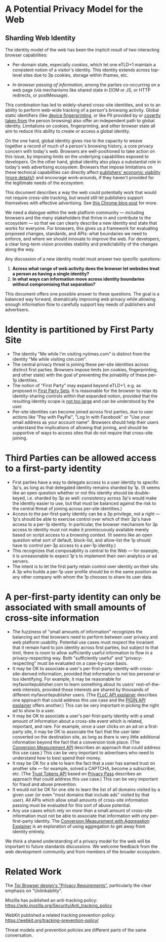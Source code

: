 # A Potential Privacy Model for the Web
## Sharding Web Identity


The identity model of the web has been the implicit result of two interacting browser capabilities:

*   Per-domain state, especially _cookies_, which let one eTLD+1 maintain a consistent notion of a visitor's identity.  This identity extends across top-level sites due to 3p cookies, storage within iframes, etc.

*   _In-browser passing of information_, among the parties co-occurring on a web page (via mechanisms like shared state in DOM or JS, or HTTP redirects, or postMessage).

This combination has led to widely-shared cross-site identities, and so to an ability to perform web-wide tracking of a person's browsing activity.  Global static identifiers (like [device fingerprinting](https://github.com/bslassey/privacy-budget), or like PII provided by or [covertly taken from](https://github.com/michaelkleber/privacy-model/issues/4#issue-484194625) the person browsing) also offer an independent path to global identity.  Limitations on cookies, fingerprinting, and other browser state all aim to reduce this ability to create or access a global identity.

On the one hand, global identity gives rise to the capacity to weave together a record of much of a person's browsing history, a core privacy concern with today's web.  Browsers are well-positioned to take action on this issue, by imposing limits on the underlying capabilities exposed to developers.  On the other hand, global identity also plays a substantial role in today's web advertising ecosystem.  Browsers that impose limitations on these technical capabilities can directly affect [publishers' economic viability](https://www.blog.google/products/ads/next-steps-transparency-choice-control/) ([more details!](https://services.google.com/fh/files/misc/disabling_third-party_cookies_publisher_revenue.pdf)) and encourage work-arounds, if they haven't provided for the legitimate needs of the ecosystem.

This document describes a way the web could potentially work that would not require cross-site tracking, but would still let publishers support themselves with effective advertising.  See [this Chrome blog post](https://www.blog.google/products/chrome/building-a-more-private-web/) for more.

We need a dialogue within the web platform community — including browsers and the many stakeholders that thrive in and contribute to the ecosystem — so that we can clearly describe a new identity end state that works for everyone.  For browsers, this gives us a framework for evaluating proposed changes, standards, and APIs: what boundaries we need to enforce, and where we should innovate to improve the web.  For developers, a clear long-term vision provides stability and predictability of the changes along the way.

Any discussion of a new identity model must answer two specific questions:



1.  **Across what range of web activity does the browser let websites treat a person as having a single identity?**
1.  **In what ways can information move across identity boundaries without compromising that separation?**

This document offers one possible answer to these questions.  The goal is a balanced way forward, dramatically improving web privacy while allowing enough information flow to carefully support key needs of publishers and advertisers.


# Identity is partitioned by First Party Site



*   The identity "Me while I'm visiting nytimes.com" is distinct from the identity "Me while visiting cnn.com".
*   The central privacy threat is joining these per-site identities across distinct first parties.  Browsers impose limits (on cookies, fingerprinting, and other state) with the goal of preventing the joinability of these per-1p identities.
*   The notion of "First Party" may expand beyond eTLD+1, e.g. as proposed in [First Party Sets](https://mikewest.github.io/first-party-sets/).  It is reasonable for the browser to relax its identity-sharing controls within that expanded notion, provided that the resulting identity scope is [not too large](https://mikewest.github.io/first-party-sets/#how-will-malicious-actors-abuse-this-mechanism) and can be understood by the user.
*   Per-site identities can become joined across first parties, due to user actions like "Pay with PayPal", "Log In with Facebook" or "Use your email address as your account name".  Browsers should help their users understand the implications of allowing that joining, and should be supportive of ways to access sites that do not require that cross-site joining.


# Third Parties can be allowed access to a first-party identity



*   First parties have a way to delegate access to a user identity to specific 3p's, as long as that delegated identity remains sharded by 1p.  (It seems like an open question whether or not this identity should be double-keyed, i.e. sharded by 3p as well: consistency across 3p's would make the identity easier to use, but that must be balanced against the risk to the central threat of joining across per-site identities.)
*   Access to the per-first-party identity can be a 3p privilege, not a right — 1p's should be able to exercise control over which of their 3p's have access to a per-1p identity.  In particular, the browser mechanism for 3p access to identity must not make it promiscuously available merely based on script access to a browsing context.  (It seems like an open question what sort of default, block-list, and allow-list the 1p should have to control per-3p access to a per-1p identity.)
*   This recognizes that composability is central to the Web — for example, it is unreasonable to expect 1p's to implement their own analytics or ad servers.
*   The intent is to let the first party retain control over identity on their site.  A 3p who builds a per-1p user profile should be in the same position as any other company with whom the 1p chooses to share its user data.


# A per-first-party identity can only be associated with small amounts of cross-site information



*   The fuzziness of "small amounts of information" recognizes the balancing act that browsers need to perform between user privacy and web platform usability.  Potential use cases must respect the invariant that it remain hard to join identity across first parties, but subject to that limit, there is room to allow sufficiently useful information to flow in a privacy-respecting way.  Both "sufficiently useful" and "privacy-respecting" must be evaluated on a case-by-case basis.
*   It may be OK to associate a user's per-first-party identity with cross-site-derived information, provided that information is not too personal or too identifying.  For example, it may be reasonable for myfavoritepublisher.com to learn something about its users' rest-of-the-web interests, provided those interests are shared by thousands of different myfavoritepublisher users.  (The [FLoC API explainer](https://github.com/jkarlin/floc) describes one approach that could address this use case and the [PIGIN API explainer](https://github.com/michaelkleber/pigin) offers another.)  This can be very important in picking the right ad to show to a user.
*   It may be OK to associate a user's per-first-party identity with a small amount of information about a cross-site event which is related, important, and rare.  For example, once a user clicks on an ad on a first-party site, it may be OK to associate the fact that the user later converted on the destination site, as long as there is very little additional information beyond the fact that a conversion took place.  (The [Conversion Measurement API](https://github.com/csharrison/conversion-measurement-api) describes an approach that could address this use case.)  This can be very important to advertisers who need to understand how to best spend their money.
*   It may be OK for a site to learn the fact that a user has earned trust on another site — for example, solved a CAPTCHA, become a subscriber, etc.  (The [Trust Tokens API](https://github.com/dvorak42/trust-token-api) based on [Privacy Pass](https://github.com/alxdavids/draft-privacy-pass) describes an approach that could address this use case.)  This can be very important for fraud and abuse prevention.
*   It would _not_ be OK for one site to learn the list of all domains visited by a given user (or even "most domains that include ads" visited by that user).  All APIs which allow small amounts of cross-site information passing must be evaluated for this sort of abuse potential.
*   Any use cases which rely on _more than_ a small amount of cross-site information must not be able to associate that information with _any_ per-first-party identity.  The [Conversion Measurement with Aggregation Explainer](https://github.com/csharrison/conversion-measurement-api/blob/master/AGGREGATE.md) is an exploration of using aggregation to get away from identity entirely.

We think a shared understanding of a privacy model for the web will be important to future standards discussions.  We welcome feedback from the web development community and from members of the broader ecosystem.


# Related Work

The [Tor Browser design's "Privacy Requirements"](https://2019.www.torproject.org/projects/torbrowser/design/#privacy), particularly the clear emphasis on "Unlinkability".

Mozilla has published an anti-tracking policy: https://wiki.mozilla.org/Security/Anti_tracking_policy

WebKit published a related tracking prevention policy: https://webkit.org/tracking-prevention-policy/

Threat models and prevention policies are different parts of the same conversation.
